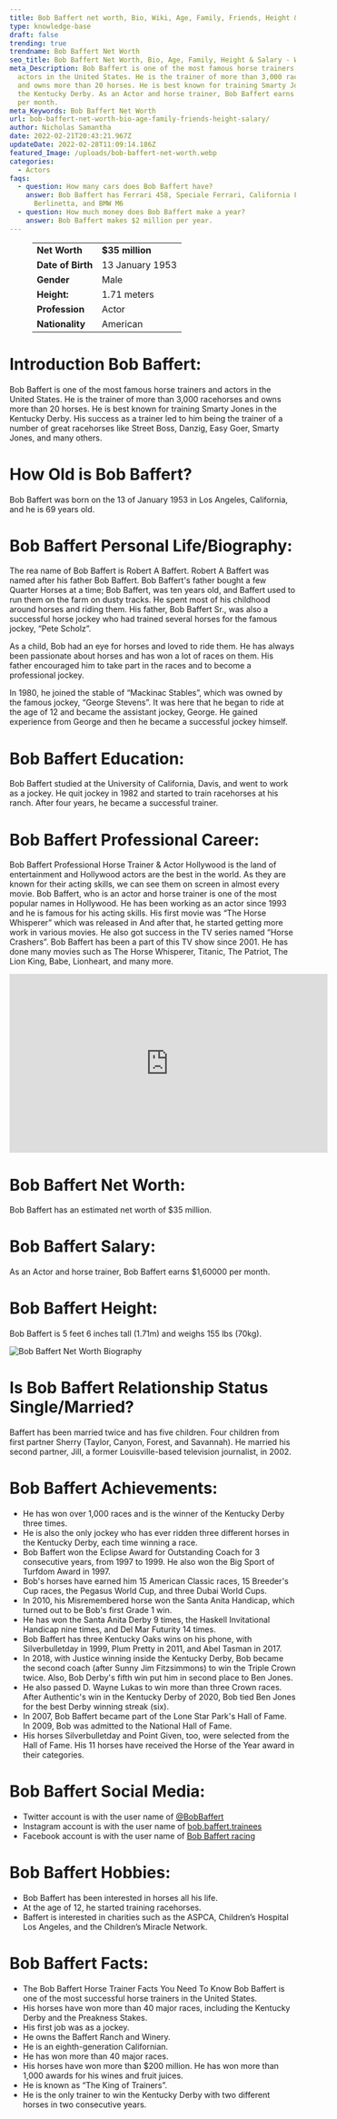 ```yaml
---
title: Bob Baffert net worth, Bio, Wiki, Age, Family, Friends, Height & Salary
type: knowledge-base
draft: false
trending: true
trendname: Bob Baffert Net Worth
seo_title: Bob Baffert Net Worth, Bio, Age, Family, Height & Salary - WorthKnow
meta_Description: Bob Baffert is one of the most famous horse trainers and
  actors in the United States. He is the trainer of more than 3,000 racehorses
  and owns more than 20 horses. He is best known for training Smarty Jones in
  the Kentucky Derby. As an Actor and horse trainer, Bob Baffert earns $1,60000
  per month.
meta_Keywords: Bob Baffert Net Worth
url: bob-baffert-net-worth-bio-age-family-friends-height-salary/
author: Nicholas Samantha
date: 2022-02-21T20:43:21.967Z
updateDate: 2022-02-28T11:09:14.186Z
featured_Image: /uploads/bob-baffert-net-worth.webp
categories:
  - Actors
faqs:
  - question: How many cars does Bob Baffert have?
    answer: Bob Baffert has Ferrari 458, Speciale Ferrari, California Ferrari, F12
      Berlinetta, and BMW M6
  - question: How much money does Bob Baffert make a year?
    answer: Bob Baffert makes $2 million per year.
---
```

<figure class="wp-block-table is-style-stripes">
  <table>
    <tbody>
      <tr>
        <td>
          <strong>Net Worth</strong>
        </td>
        <td>
          <strong>$35 million</strong>
        </td>
      </tr>
      <tr>
        <td>
          <strong>Date of Birth</strong>
        </td>
        <td>13 January 1953</td>
      </tr>
      <tr>
        <td>
          <strong>Gender</strong>
        </td>
        <td>Male</td>
      </tr>
      <tr>
        <td>
          <strong>Height:</strong>
        </td>
        <td>1.71 meters</td>
      </tr>
      <tr>
        <td>
          <strong>Profession</strong>
        </td>
        <td>Actor</td>
      </tr>
      <tr>
        <td>
          <strong>Nationality</strong>
        </td>
        <td>American</td>
      </tr>
    </tbody>
  </table>
</figure>

# **Introduction Bob Baffert:**

Bob Baffert is one of the most famous horse trainers and actors in the United States. He is the trainer of more than 3,000 racehorses and owns more than 20 horses. He is best known for training Smarty Jones in the Kentucky Derby. His success as a trainer led to him being the trainer of a number of great racehorses like Street Boss, Danzig, Easy Goer, Smarty Jones, and many others.

# **How Old is Bob Baffert?**

Bob Baffert was born on the 13 of January 1953 in Los Angeles, California, and he is 69 years old.

# **Bob Baffert Personal Life/Biography:**

The rea name of Bob Baffert is Robert A Baffert. Robert A Baffert was named after his father Bob Baffert. Bob Baffert's father bought a few Quarter Horses at a time; Bob Baffert, was ten years old, and Baffert used to run them on the farm on dusty tracks. He spent most of his childhood around horses and riding them. His father, Bob Baffert Sr., was also a successful horse jockey who had trained several horses for the famous jockey, “Pete Scholz”.

As a child, Bob had an eye for horses and loved to ride them. He has always been passionate about horses and has won a lot of races on them. His father encouraged him to take part in the races and to become a professional jockey.

In 1980, he joined the stable of “Mackinac Stables”, which was owned by the famous jockey, “George Stevens”. It was here that he began to ride at the age of 12 and became the assistant jockey, George. He gained experience from George and then he became a successful jockey himself.

# **Bob Baffert Education:**

Bob Baffert studied at the University of California, Davis, and went to work as a jockey. He quit jockey in 1982 and started to train racehorses at his ranch. After four years, he became a successful trainer.

# **Bob Baffert Professional Career:**

Bob Baffert Professional Horse Trainer & Actor Hollywood is the land of entertainment and Hollywood actors are the best in the world. As they are known for their acting skills, we can see them on screen in almost every movie. Bob Baffert, who is an actor and horse trainer is one of the most popular names in Hollywood. He has been working as an actor since 1993 and he is famous for his acting skills. His first movie was “The Horse Whisperer” which was released in And after that, he started getting more work in various movies. He also got success in the TV series named “Horse Crashers”. Bob Baffert has been a part of this TV show since 2001. He has done many movies such as The Horse Whisperer, Titanic, The Patriot, The Lion King, Babe, Lionheart, and many more.

<iframe width="560" height="315" src="https://www.youtube.com/embed/oJ2dpmNheUw" title="YouTube video player" frameborder="0" allow="accelerometer; autoplay; clipboard-write; encrypted-media; gyroscope; picture-in-picture" allowfullscreen></iframe>

# **Bob Baffert Net Worth:**

Bob Baffert has an estimated net worth of $35 million.

# **Bob Baffert Salary:**

As an Actor and horse trainer, Bob Baffert earns $1,60000 per month.

# **Bob Baffert Height:**

Bob Baffert is 5 feet 6 inches tall (1.71m) and weighs 155 lbs (70kg).

![Bob Baffert Net Worth Biography](/uploads/bob-baffert-net-worth-biography.webp)

# **Is Bob Baffert Relationship Status Single/Married?**

Baffert has been married twice and has five children. Four children from first partner Sherry (Taylor, Canyon, Forest, and Savannah). He married his second partner, Jill, a former Louisville-based television journalist, in 2002.

# **Bob Baffert Achievements:**

* He has won over 1,000 races and is the winner of the Kentucky Derby three times.
* He is also the only jockey who has ever ridden three different horses in the Kentucky Derby, each time winning a race.
* Bob Baffert won the Eclipse Award for Outstanding Coach for 3 consecutive years, from 1997 to 1999. He also won the Big Sport of Turfdom Award in 1997.
* Bob's horses have earned him 15 American Classic races, 15 Breeder's Cup races, the Pegasus World Cup, and three Dubai World Cups.
* In 2010, his Misremembered horse won the Santa Anita Handicap, which turned out to be Bob's first Grade 1 win.
* He has won the Santa Anita Derby 9 times, the Haskell Invitational Handicap nine times, and Del Mar Futurity 14 times.
* Bob Baffert has three Kentucky Oaks wins on his phone, with Silverbulletday in 1999, Plum Pretty in 2011, and Abel Tasman in 2017.
* In 2018, with Justice winning inside the Kentucky Derby, Bob became the second coach (after Sunny Jim Fitzsimmons) to win the Triple Crown twice. Also, Bob Derby's fifth win put him in second place to Ben Jones.
* He also passed D. Wayne Lukas to win more than three Crown races. After Authentic's win in the Kentucky Derby of 2020, Bob tied Ben Jones for the best Derby winning streak (six).
* In 2007, Bob Baffert became part of the Lone Star Park's Hall of Fame. In 2009, Bob was admitted to the National Hall of Fame.
* His horses Silverbulletday and Point Given, too, were selected from the Hall of Fame. His 11 horses have received the Horse of the Year award in their categories.

# **Bob Baffert Social Media:**

* Twitter account is with the user name of <a href="https://twitter.com/bobbaffert" rel="nofollow">@BobBaffert</a>
* Instagram account is with the user name of <a href="https://www.instagram.com/bob.baffert.trainees/" rel="nofollow">bob.baffert.trainees</a>
* Facebook account is with the user name of <a href="https://www.facebook.com/people/Bob-Baffert-racing/100057376153485/" rel="nofollow">Bob Baffert racing</a>

# **Bob Baffert Hobbies:**

* Bob Baffert has been interested in horses all his life.
* At the age of 12, he started training racehorses.
* Baffert is interested in charities such as the ASPCA, Children’s Hospital Los Angeles, and the Children’s Miracle Network.

# **Bob Baffert Facts:**

* The Bob Baffert Horse Trainer Facts You Need To Know Bob Baffert is one of the most successful horse trainers in the United States.
* His horses have won more than 40 major races, including the Kentucky Derby and the Preakness Stakes. 
* His first job was as a jockey.
* He owns the Baffert Ranch and Winery.
* He is an eighth-generation Californian.
* He has won more than 40 major races.
* His horses have won more than $200 million. He has won more than 1,000 awards for his wines and fruit juices.
* He is known as “The King of Trainers”.
* He is the only trainer to win the Kentucky Derby with two different horses in two consecutive years.